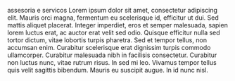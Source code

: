 assesoria e servicos
Lorem ipsum dolor sit amet, consectetur adipiscing elit. Mauris orci magna, fermentum eu scelerisque id, efficitur ut dui. Sed mattis aliquet placerat. Integer imperdiet, eros et semper malesuada, sapien lorem luctus erat, ac auctor erat velit sed odio. Quisque efficitur nulla sed tortor dictum, vitae lobortis turpis pharetra. Sed et tempor tellus, non accumsan enim. Curabitur scelerisque erat dignissim turpis commodo ullamcorper. Curabitur malesuada nibh in facilisis consectetur. Curabitur non luctus nunc, vitae rutrum risus. In sed mi leo. Vivamus tempor tellus quis velit sagittis bibendum. Mauris eu suscipit augue. In id nunc nisl.
